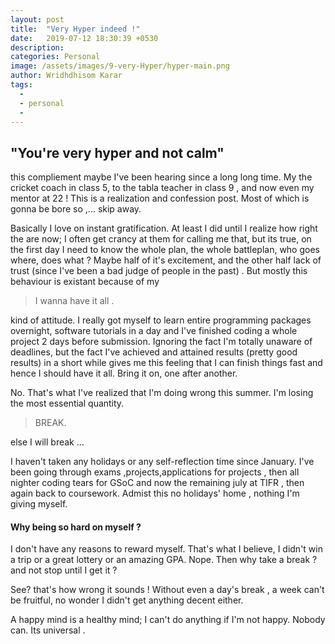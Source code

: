 ```yaml
---
layout: post
title:  "Very Hyper indeed !"
date:   2019-07-12 18:30:39 +0530
description:
categories: Personal
image: /assets/images/9-very-Hyper/hyper-main.png
author: Wridhdhisom Karar
tags:
  - 
  - personal
  - 
---
```

## "You're very hyper and not calm" 
this compliement maybe I've been hearing since a long long time. My the cricket coach in class 5, to the tabla teacher in class 9 , and now even my mentor at 22 ! This is a realization and confession post. Most of which is gonna be bore so ,... skip away.

Basically I love on instant gratification. At least I did until I realize how right the are now; I often get crancy at them for calling me that, but its true, on the first day I need to know the whole plan, the whole battleplan, who goes where, does what ? Maybe half of it's excitement, and the other half lack of trust (since I've been a bad judge of people in the past) . But mostly this behaviour is existant because of my
>I wanna have it all .

kind of attitude. I really got myself to learn entire programming packages overnight, software tutorials in a day and I've finished coding a whole project 2 days before submission. Ignoring the fact I'm totally unaware of deadlines, but the fact I've achieved and attained results (pretty good results) in a short while gives me this feeling that I can finish things fast and hence I should have it all. Bring it on, one after another. 

No. That's what I've realized that I'm doing wrong this summer. I'm losing the most essential quantity. 

>BREAK. 

else I will break ...

I haven't taken any holidays or any self-reflection time since January. I've been going through exams ,projects,applications for projects , then all nighter coding tears for GSoC and now the remaining july at TIFR , then again back to coursework. Admist this no holidays' home , nothing I'm giving myself.

#### Why being so hard on myself ?
I don't have any reasons to reward myself. That's what I believe, I didn't win a trip or a great lottery or an amazing GPA. Nope. Then why take a break ? and not stop until I get it ?

See? that's how wrong it sounds ! Without even a day's break , a week can't be fruitful, no wonder I didn't get anything decent either. 

A happy mind is a healthy mind; I can't do anything if I'm not happy. Nobody can. Its universal .
